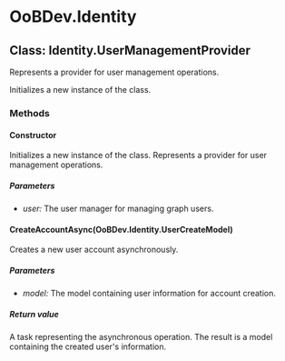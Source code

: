 # OoBDev.Identity

## Class: Identity.UserManagementProvider

Represents a provider for user management operations.

Initializes a new instance of the class.

### Methods

#### Constructor

Initializes a new instance of the class. Represents a provider for user management operations.

##### Parameters
* *user:* The user manager for managing graph users.

#### CreateAccountAsync(OoBDev.Identity.UserCreateModel)

Creates a new user account asynchronously.

##### Parameters
* *model:* The model containing user information for account creation.

##### Return value
A task representing the asynchronous operation. The result is a model containing the created user's information.
